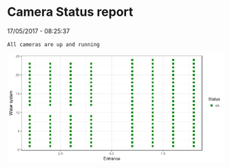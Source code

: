 Camera Status report
================
17/05/2017 - 08:25:37

    All cameras are up and running

![](camreport_files/figure-markdown_github/unnamed-chunk-2-1.png)
